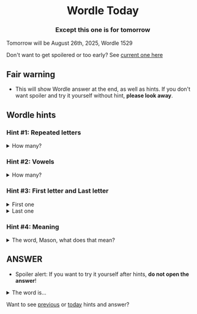<h1 align="center">
Wordle Today
</h1>

<h3 align="center">
Except this one is for tomorrow
</h3>

Tomorrow will be August 26th, 2025, Wordle 1529

Don't want to get spoilered or too early? See [current one here](README.md)

## Fair warning
- This will show Wordle answer at the end, as well as hints. If you don't want spoiler and try it yourself without hint, **please look away**.

## Wordle hints

### Hint #1: Repeated letters
<details>
  <summary>How many?</summary>
  1 repeated letters.
</details>

### Hint #2: Vowels
<details>
  <summary>How many?</summary>
  There are 2 vowels. 
</details>

### Hint #3: First letter and Last letter
<details>
  <summary>First one</summary>
  Begins with the letter "A"
</details>
<details>
  <summary>Last one</summary>
  Ends with the letter "X"
</details>

### Hint #4: Meaning
<details>
  <summary>The word, Mason, what does that mean?</summary>
  An addition, an extension.
</details>

## ANSWER
- Spoiler alert: If you want to try it yourself after hints, **do not open the answer**!

<details>
  <summary>The word is...</summary>
  ANNEX
</details>

Want to see [previous](PREVIOUS.md) or [today](README.md) hints and answer?